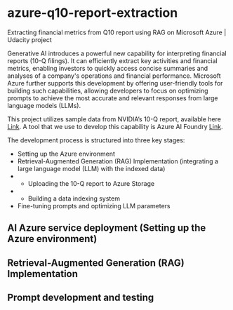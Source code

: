 # azure-q10-report-extraction
Extracting financial metrics from Q10 report using RAG on Microsoft Azure | Udacity project

Generative AI introduces a powerful new capability for interpreting financial reports (10-Q filings). It can efficiently extract key activities and financial metrics, enabling investors to quickly access concise summaries and analyses of a company's operations and financial performance. Microsoft Azure further supports this development by offering user-friendly tools for building such capabilities, allowing developers to focus on optimizing prompts to achieve the most accurate and relevant responses from large language models (LLMs).

This project utilizes sample data from NVIDIA’s 10-Q report, available here [Link](https://www.sec.gov/Archives/edgar/data/1045810/000104581024000264/nvda-20240728.htm).
A tool that we use to develop this capability is Azure AI Foundry [Link](https://ai.azure.com/).

The development process is structured into three key stages:
- Setting up the Azure environment
- Retrieval-Augmented Generation (RAG) Implementation (integrating a large language model (LLM) with the indexed data)
- - Uploading the 10-Q report to Azure Storage
- - Building a data indexing system
- Fine-tuning prompts and optimizing LLM parameters

## AI Azure service deployment (Setting up the Azure environment)


## Retrieval-Augmented Generation (RAG) Implementation


## Prompt development and testing




